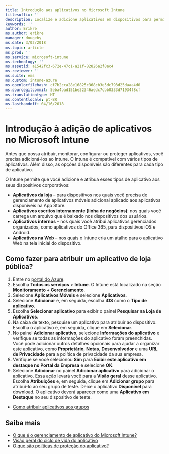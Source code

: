 ```yaml
---
title: Introdução aos aplicativos no Microsoft Intune
titlesuffix: ''
description: Localize e adicione aplicativos em dispositivos para permitir que os colaboradores realizem seus trabalhos.
keywords: ''
author: Erikre
ms.author: erikre
manager: dougeby
ms.date: 3/02/2018
ms.topic: article
ms.prod: ''
ms.service: microsoft-intune
ms.technology: ''
ms.assetid: a1542fc3-672e-47c1-a21f-82826a2f8ac4
ms.reviewer: ''
ms.suite: ems
ms.custom: intune-azure
ms.openlocfilehash: cf7b2cca28e16825c368cb3e5dc793d25daaa4d0
ms.sourcegitcommit: 5eba4bad151be32346aedc7cbb0333d71934f8cf
ms.translationtype: HT
ms.contentlocale: pt-BR
ms.lasthandoff: 04/16/2018
---
```

# <a name="get-started-with-adding-apps-in-microsoft-intune"></a>Introdução à adição de aplicativos no Microsoft Intune

Antes que possa atribuir, monitorar, configurar ou proteger aplicativos, você precisa adicioná-los ao Intune. O Intune é compatível com vários tipos de aplicativos. Além disso, as opções disponíveis são diferentes para cada tipo de aplicativo.

O Intune permite que você adicione e atribua esses tipos de aplicativo aos seus dispositivos corporativos:
- **Aplicativos da loja** – para dispositivos nos quais você precisa de gerenciamento de aplicativos móveis adicional aplicado aos aplicativos disponíveis na App Store.
- **Aplicativos escritos internamente (linha de negócios)**: nos quais você carrega um arquivo que é baixado nos dispositivos dos usuários.
- **Aplicativos internos** – nos quais você atribui aplicativos gerenciados organizados, como aplicativos do Office 365, para dispositivos iOS e Android.
- **Aplicativos na Web** – nos quais o Intune cria um atalho para o aplicativo Web na tela inicial do dispositivo.

## <a name="how-do-i-assign-a-public-store-app"></a>Como fazer para atribuir um aplicativo de loja pública?

1. Entre no [portal do Azure](https://portal.azure.com).
2. Escolha **Todos os serviços** > **Intune**. O Intune está localizado na seção **Monitoramento + Gerenciamento**.
3. Selecione **Aplicativos Móveis** e selecione **Aplicativos**.
4. Selecione **Adicionar** e, em seguida, escolha **iOS** como o **Tipo de aplicativo**.
5. Escolha **Selecionar aplicativo** para exibir o painel **Pesquisar na Loja de Aplicativos**.
6. Na caixa de texto, pesquise um aplicativo para atribuir ao dispositivo. Escolha o aplicativo e, em seguida, clique em **Selecionar**.
7. No painel **Adicionar aplicativo**, selecione **Informações do aplicativo** e verifique se todas as informações do aplicativo foram preenchidas. Você pode adicionar outros detalhes opcionais para ajudar a organizar este aplicativo, como **Proprietário**, **Notas**, **Desenvolvedor** e uma **URL de Privacidade** para a política de privacidade da sua empresa.
8. Verifique se você selecionou **Sim** para **Exibir este aplicativo em destaque no Portal da Empresa** e selecione **OK**.
9. Selecione **Adicionar** no painel **Adicionar aplicativo** para adicionar o aplicativo. Essa ação levará você para a **Visão geral** desse aplicativo. Escolha **Atribuições** e, em seguida, clique em **Adicionar grupo** para atribuí-lo ao seu grupo de teste. Deixe o aplicativo **Disponível** para download. O aplicativo deverá aparecer como uma **Aplicativo em Destaque** no seu dispositivo de teste.


- [Como atribuir aplicativos aos grupos](apps-deploy.md)

## <a name="learn-more"></a>Saiba mais

* [O que é o gerenciamento de aplicativo do Microsoft Intune?](app-management.md)
* [Visão geral do ciclo de vida do aplicativo](app-lifecycle.md)
* [O que são políticas de proteção do aplicativo?](app-protection-policy.md)
